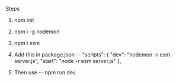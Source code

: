 Steps
1.  npm init
2.   npm i -g nodemon
3.   npm i esm
4.   Add this in package.json
   -- "scripts": {
                  "dev": "nodemon -r esm server.js",
                  "start": "node -r esm server.js"
                  },

5. Then use
-- npm run dev
